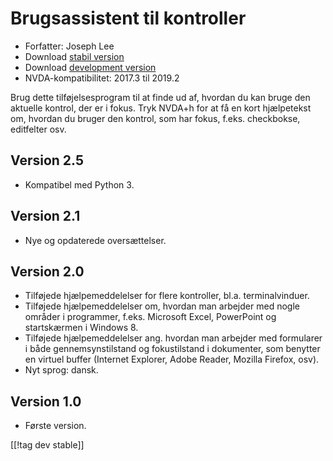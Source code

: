# Brugsassistent til kontroller #

* Forfatter: Joseph Lee
* Download [stabil version][1]
* Download [development version][2]
* NVDA-kompatibilitet: 2017.3 til 2019.2

Brug dette tilføjelsesprogram til at finde ud af, hvordan du kan bruge den
aktuelle kontrol, der er i fokus. Tryk NVDA+h for at få en kort hjælpetekst
om, hvordan du bruger den kontrol, som har fokus, f.eks. checkbokse,
editfelter osv.

## Version 2.5

* Kompatibel med Python 3.

## Version 2.1

* Nye og opdaterede oversættelser.

## Version 2.0

* Tilføjede hjælpemeddelelser for flere kontroller, bl.a. terminalvinduer.
* Tilføjede hjælpemeddelelser om, hvordan man arbejder med nogle områder i
  programmer, f.eks. Microsoft Excel, PowerPoint og startskærmen i Windows
  8.
* Tilføjede hjælpemeddelelser ang. hvordan man arbejder med formularer i
  både gennemsynstilstand og fokustilstand i dokumenter, som benytter en
  virtuel buffer (Internet Explorer, Adobe Reader, Mozilla Firefox, osv).
* Nyt sprog: dansk.

## Version 1.0

* Første version.


[[!tag dev stable]]

[1]: https://addons.nvda-project.org/files/get.php?file=cua

[2]: https://addons.nvda-project.org/files/get.php?file=cua-dev
